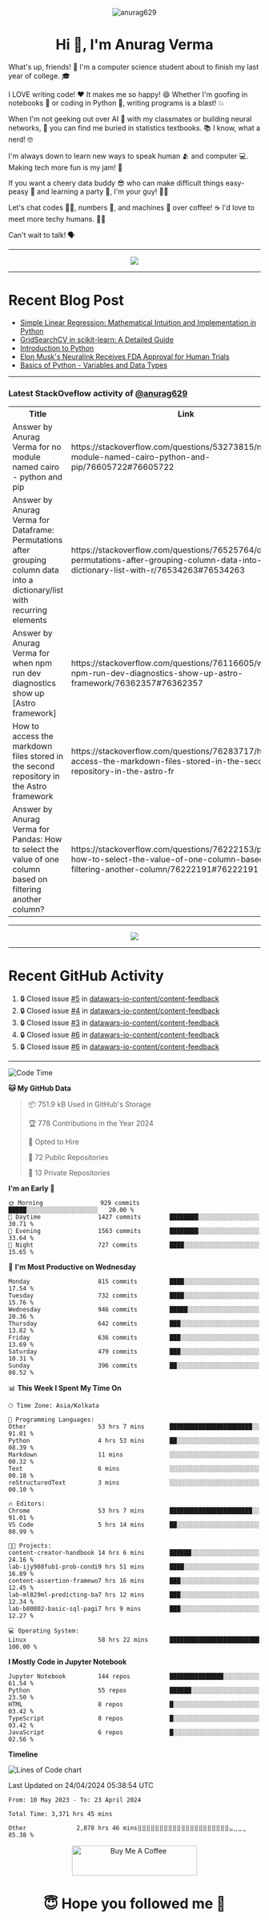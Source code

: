 

<p align="center"> <img src="https://komarev.com/ghpvc/?username=anurag629&label=Profile%20views&color=0e75b6&style=flat" alt="anurag629" /> </p>

<h1 align="center">Hi 👋, I'm Anurag Verma</h1>

What's up, friends! 👋 I'm a computer science student about to finish my last year of college. 🎓

I LOVE writing code! ❤️ It makes me so happy! 😄 Whether I'm goofing in notebooks 📓 or coding in Python 🐍, writing programs is a blast! 💥

When I'm not geeking out over AI 🤖 with my classmates or building neural networks, 🧠 you can find me buried in statistics textbooks. 📚 I know, what a nerd! 🤓

I'm always down to learn new ways to speak human 🫂 and computer 💻. Making tech more fun is my jam! 🍇

If you want a cheery data buddy 😎 who can make difficult things easy-peasy 🥝 and learning a party 🎉, I'm your guy! 🙋‍♂️

Let's chat codes 👨‍💻, numbers 🧮, and machines 🤖 over coffee! ☕ I'd love to meet more techy humans. 💁‍♂️

Can't wait to talk! 🗣️

---

<p align="center">
  <img src="https://spotify-github-profile.vercel.app/api/view.svg?uid=mwvywke3fo2gajpenodnmobfh&cover_image=true&theme=default&show_offline=false&background_color=121212&interchange=false&bar_color=53b14f&bar_color_cover=true">
</p>

---

# Recent Blog Post

<!-- BLOG-POST-LIST:START -->
- [Simple Linear Regression: Mathematical Intuition and Implementation in Python](https://codercops.tech/blog/machine-learning-algorithms/simple-linear-regression-mathematical-intuation)
- [GridSearchCV in scikit-learn: A Detailed Guide](https://codercops.tech/blog/gridsearchcv-in-scikit-learn-a-detailed-guide)
- [Introduction to Python](https://codercops.tech/blog/python-tutorial/introduction-to-python)
- [Elon Musk&#39;s Neuralink Receives FDA Approval for Human Trials](https://codercops.tech/blog/elon-musks-neuralink-receives-fda-approval-for-human-trials)
- [Basics of Python - Variables and Data Types](https://codercops.tech/blog/python-basics-of-python-variables-and-data-types)
<!-- BLOG-POST-LIST:END -->

---

### Latest StackOveflow activity of [@anurag629](https://github.com/anurag629)
<table>
  <tr><th>Title</th><th>Link</th></tr>
  <!-- STACKOVERFLOW:START --><tr><td>Answer by Anurag Verma for no module named cairo - python and pip</td><td>https://stackoverflow.com/questions/53273815/no-module-named-cairo-python-and-pip/76605722#76605722</td></tr><tr><td>Answer by Anurag Verma for Dataframe: Permutations after grouping column data into a dictionary/list with recurring elements</td><td>https://stackoverflow.com/questions/76525764/dataframe-permutations-after-grouping-column-data-into-a-dictionary-list-with-r/76534263#76534263</td></tr><tr><td>Answer by Anurag Verma for when npm run dev diagnostics show up [Astro framework]</td><td>https://stackoverflow.com/questions/76116605/when-npm-run-dev-diagnostics-show-up-astro-framework/76362357#76362357</td></tr><tr><td>How to access the markdown files stored in the second repository in the Astro framework</td><td>https://stackoverflow.com/questions/76283717/how-to-access-the-markdown-files-stored-in-the-second-repository-in-the-astro-fr</td></tr><tr><td>Answer by Anurag Verma for Pandas: How to select the value of one column based on filtering another column?</td><td>https://stackoverflow.com/questions/76222153/pandas-how-to-select-the-value-of-one-column-based-on-filtering-another-column/76222191#76222191</td></tr><!-- STACKOVERFLOW:END -->
</table>

---

<p align="center">
  <img alig src="https://github-profile-trophy.vercel.app/?username=anurag629&theme=onedark&column=-1" />
</p>

---

# Recent GitHub Activity
<!--START_SECTION:activity-->
1. 🔒 Closed issue [#5](https://github.com/datawars-io-content/content-feedback/issues/5) in [datawars-io-content/content-feedback](https://github.com/datawars-io-content/content-feedback)
2. 🔒 Closed issue [#4](https://github.com/datawars-io-content/content-feedback/issues/4) in [datawars-io-content/content-feedback](https://github.com/datawars-io-content/content-feedback)
3. 🔒 Closed issue [#3](https://github.com/datawars-io-content/content-feedback/issues/3) in [datawars-io-content/content-feedback](https://github.com/datawars-io-content/content-feedback)
4. 🔒 Closed issue [#6](https://github.com/datawars-io-content/content-feedback/issues/6) in [datawars-io-content/content-feedback](https://github.com/datawars-io-content/content-feedback)
5. 🔒 Closed issue [#6](https://github.com/datawars-io-content/content-feedback/issues/6) in [datawars-io-content/content-feedback](https://github.com/datawars-io-content/content-feedback)
<!--END_SECTION:activity-->

---

<!--START_SECTION:waka-->
![Code Time](http://img.shields.io/badge/Code%20Time-3%2C371%20hrs%2045%20mins-blue)

**🐱 My GitHub Data** 

> 📦 751.9 kB Used in GitHub's Storage 
 > 
> 🏆 778 Contributions in the Year 2024
 > 
> 💼 Opted to Hire
 > 
> 📜 72 Public Repositories 
 > 
> 🔑 13 Private Repositories 
 > 
**I'm an Early 🐤** 

```text
🌞 Morning                929 commits         █████░░░░░░░░░░░░░░░░░░░░   20.00 % 
🌆 Daytime                1427 commits        ████████░░░░░░░░░░░░░░░░░   30.71 % 
🌃 Evening                1563 commits        ████████░░░░░░░░░░░░░░░░░   33.64 % 
🌙 Night                  727 commits         ████░░░░░░░░░░░░░░░░░░░░░   15.65 % 
```
📅 **I'm Most Productive on Wednesday** 

```text
Monday                   815 commits         ████░░░░░░░░░░░░░░░░░░░░░   17.54 % 
Tuesday                  732 commits         ████░░░░░░░░░░░░░░░░░░░░░   15.76 % 
Wednesday                946 commits         █████░░░░░░░░░░░░░░░░░░░░   20.36 % 
Thursday                 642 commits         ███░░░░░░░░░░░░░░░░░░░░░░   13.82 % 
Friday                   636 commits         ███░░░░░░░░░░░░░░░░░░░░░░   13.69 % 
Saturday                 479 commits         ███░░░░░░░░░░░░░░░░░░░░░░   10.31 % 
Sunday                   396 commits         ██░░░░░░░░░░░░░░░░░░░░░░░   08.52 % 
```


📊 **This Week I Spent My Time On** 

```text
🕑︎ Time Zone: Asia/Kolkata

💬 Programming Languages: 
Other                    53 hrs 7 mins       ███████████████████████░░   91.01 % 
Python                   4 hrs 53 mins       ██░░░░░░░░░░░░░░░░░░░░░░░   08.39 % 
Markdown                 11 mins             ░░░░░░░░░░░░░░░░░░░░░░░░░   00.32 % 
Text                     6 mins              ░░░░░░░░░░░░░░░░░░░░░░░░░   00.18 % 
reStructuredText         3 mins              ░░░░░░░░░░░░░░░░░░░░░░░░░   00.10 % 

🔥 Editors: 
Chrome                   53 hrs 7 mins       ███████████████████████░░   91.01 % 
VS Code                  5 hrs 14 mins       ██░░░░░░░░░░░░░░░░░░░░░░░   08.99 % 

🐱‍💻 Projects: 
content-creator-handbook 14 hrs 6 mins       ██████░░░░░░░░░░░░░░░░░░░   24.16 % 
lab-ijy908fub1-prob-condi9 hrs 51 mins       ████░░░░░░░░░░░░░░░░░░░░░   16.89 % 
content-assertion-framewo7 hrs 16 mins       ███░░░░░░░░░░░░░░░░░░░░░░   12.45 % 
lab-ml829ml-predicting-ba7 hrs 12 mins       ███░░░░░░░░░░░░░░░░░░░░░░   12.34 % 
lab-b80802-basic-sql-pagi7 hrs 9 mins        ███░░░░░░░░░░░░░░░░░░░░░░   12.27 % 

💻 Operating System: 
Linux                    58 hrs 22 mins      █████████████████████████   100.00 % 
```

**I Mostly Code in Jupyter Notebook** 

```text
Jupyter Notebook         144 repos           ███████████████░░░░░░░░░░   61.54 % 
Python                   55 repos            ██████░░░░░░░░░░░░░░░░░░░   23.50 % 
HTML                     8 repos             █░░░░░░░░░░░░░░░░░░░░░░░░   03.42 % 
TypeScript               8 repos             █░░░░░░░░░░░░░░░░░░░░░░░░   03.42 % 
JavaScript               6 repos             █░░░░░░░░░░░░░░░░░░░░░░░░   02.56 % 
```



**Timeline**

![Lines of Code chart](https://raw.githubusercontent.com/anurag629/anurag629/main/assets/bar_graph.png)


 Last Updated on 24/04/2024 05:38:54 UTC
<!--END_SECTION:waka-->

<!--START_SECTION:waka-simple-->

```text
From: 10 May 2023 - To: 23 April 2024

Total Time: 3,371 hrs 45 mins

Other              2,878 hrs 46 mins⣿⣿⣿⣿⣿⣿⣿⣿⣿⣿⣿⣿⣿⣿⣿⣿⣿⣿⣿⣿⣿⣤⣀⣀⣀   85.38 %
```

<!--END_SECTION:waka-simple-->

<p align="center"> 
<a href="https://www.buymeacoffee.com/anurag629" target="_blank"><img src="https://cdn.buymeacoffee.com/buttons/default-orange.png" alt="Buy Me A Coffee" height="60" width="250"></a>
</p>


<h1 align="center"> 😇 Hope you followed me 🥰  </h1>
